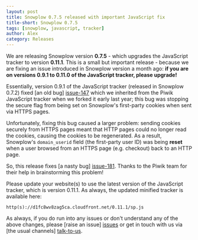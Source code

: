 ```yaml
---
layout: post
title: Snowplow 0.7.5 released with important JavaScript fix
title-short: Snowplow 0.7.5
tags: [snowplow, javascript, tracker]
author: Alex
category: Releases
---
```


We are releasing Snowplow version **0.7.5** - which upgrades the JavaScript tracker to version **0.11.1**. This is a small but important release - because we are fixing an issue introduced in Snowplow version a month ago: **if you are on versions 0.9.1 to 0.11.0 of the JavaScript tracker, please upgrade!**

Essentially, version 0.9.1 of the JavaScript tracker (released in Snowplow 0.7.2) fixed [an old bug] [issue-147] which we inherited from the Piwik JavaScript tracker when we forked it early last year; this bug was stopping the secure flag from being set on Snowplow's first-party cookies when sent via HTTPS pages.

Unfortunately, fixing this bug caused a larger problem: sending cookies securely from HTTPS pages meant that HTTP pages could no longer read the cookies, causing the cookies to be regenerated. As a result, Snowplow's `domain_userid` field (the first-party user ID) was being **reset** when a user browsed from an HTTPS page (e.g. checkout) back to an HTTP page.

So, this release fixes [a nasty bug] [issue-181]. Thanks to the Piwik team for their help in brainstorming this problem!

Please update your website(s) to use the latest version of the JavaScript tracker, which is version 0.11.1. As always, the updated minified tracker is available here:

    http(s)://d1fc8wv8zag5ca.cloudfront.net/0.11.1/sp.js

As always, if you do run into any issues or don't understand any of the above changes, please [raise an issue] [issues] or get in touch with us via [the usual channels] [talk-to-us].

[issue-147]: https://github.com/snowplow/snowplow/pull/147
[issue-181]: https://github.com/snowplow/snowplow/issues/181

[issues]: https://github.com/snowplow/snowplow/issues
[talk-to-us]: https://github.com/snowplow/snowplow/wiki/Talk-to-us
